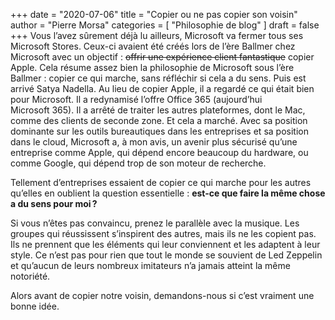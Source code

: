 +++
date        = "2020-07-06"
title       = "Copier ou ne pas copier son voisin"
author      = "Pierre Morsa"
categories  = [ "Philosophie de blog" ]
draft       = false
+++
Vous l’avez sûrement déjà lu ailleurs, Microsoft va fermer tous ses Microsoft Stores. Ceux-ci avaient été créés lors de l’ère Ballmer chez Microsoft avec un objectif : ~~offrir une expérience client fantastique~~ copier Apple. Cela résume assez bien la philosophie de Microsoft sous l’ère Ballmer : copier ce qui marche, sans réfléchir si cela a du sens. Puis est arrivé Satya Nadella. Au lieu de copier Apple, il a regardé ce qui était bien pour Microsoft. Il a redynamisé l’offre Office 365 (aujourd’hui Microsoft 365). Il a arrêté de traiter les autres plateformes, dont le Mac, comme des clients de seconde zone. Et cela a marché. Avec sa position dominante sur les outils bureautiques dans les entreprises et sa position dans le cloud, Microsoft a, à mon avis, un avenir plus sécurisé qu’une entreprise comme Apple, qui dépend encore beaucoup du hardware, ou comme Google, qui dépend trop de son moteur de recherche.

Tellement d’entreprises essaient de copier ce qui marche pour les autres qu’elles en oublient la question essentielle : **est-ce que faire la même chose a du sens pour moi ?**

Si vous n’êtes pas convaincu, prenez le parallèle avec la musique. Les groupes qui réussissent s’inspirent des autres, mais ils ne les copient pas. Ils ne prennent que les éléments qui leur conviennent et les adaptent à leur style. Ce n’est pas pour rien que tout le monde se souvient de Led Zeppelin et qu’aucun de leurs nombreux imitateurs n’a jamais atteint la même notoriété.

Alors avant de copier notre voisin, demandons-nous si c’est vraiment une bonne idée.
